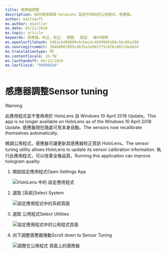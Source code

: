 ```yaml
---
title: 感應器調整
description: 如何使用微調 HoloLens 設定中找到的公用程式，感應器。
author: mattzmsft
ms.author: mazeller
ms.date: 03/21/2018
ms.topic: article
keywords: 感應器，校正，校正、 調整、 設定、 操作說明
ms.openlocfilehash: 5d81cbd98809c6cbacdc48d9099168c5bc05a300
ms.sourcegitcommit: 384b0087899cd835a3a965f75c6f6c607c9edd1b
ms.translationtype: MT
ms.contentlocale: zh-TW
ms.lasthandoff: 04/12/2019
ms.locfileid: "59595636"
---
```

# <a name="sensor-tuning"></a><span data-ttu-id="faa0b-104">感應器調整</span><span class="sxs-lookup"><span data-stu-id="faa0b-104">Sensor tuning</span></span>

>[!WARNING]
><span data-ttu-id="faa0b-105">此應用程式並不會再用於 HoloLens 自 Windows 10 April 2018 Update。</span><span class="sxs-lookup"><span data-stu-id="faa0b-105">This app is no longer available on HoloLens as of the Windows 10 April 2018 Update.</span></span> <span data-ttu-id="faa0b-106">感應器現在隨處可見本身自動。</span><span class="sxs-lookup"><span data-stu-id="faa0b-106">The sensors now recalibrate themselves automatically.</span></span> 

<span data-ttu-id="faa0b-107">微調公用程式，感應器可讓更新其感應器校正資訊 HoloLens。</span><span class="sxs-lookup"><span data-stu-id="faa0b-107">The sensor tuning utility allows HoloLens to update its sensor calibration information.</span></span> <span data-ttu-id="faa0b-108">執行此應用程式，可以改善全像品質。</span><span class="sxs-lookup"><span data-stu-id="faa0b-108">Running this application can improve hologram quality.</span></span>

1. <span data-ttu-id="faa0b-109">開啟設定應用程式</span><span class="sxs-lookup"><span data-stu-id="faa0b-109">Open Settings App</span></span>

   ![HoloLens 中的 設定應用程式](images/settingssensortuning-500px.png)
  
2. <span data-ttu-id="faa0b-111">選取 [系統]</span><span class="sxs-lookup"><span data-stu-id="faa0b-111">Select System</span></span>

   ![設定應用程式中的系統頁面](images/systemsensortuning-500px.png)
  
3. <span data-ttu-id="faa0b-113">選取 公用程式</span><span class="sxs-lookup"><span data-stu-id="faa0b-113">Select Utilities</span></span>

   ![設定應用程式中的公用程式頁面](images/utilitiessensortuning-500px.png)
  
4. <span data-ttu-id="faa0b-115">向下調整感應器捲動</span><span class="sxs-lookup"><span data-stu-id="faa0b-115">Scroll down to Sensor Tuning</span></span>

   ![調整在公用程式 頁面上的感應器](images/sensortuningsettingsapp-500px.png)
